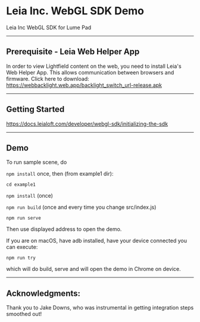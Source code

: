 # Leia Inc. WebGL SDK Demo

Leia Inc WebGL SDK for Lume Pad

---

## Prerequisite - Leia Web Helper App
In order to view Lightfield content on the web, you need to install Leia's Web Helper App. This allows communication between browsers and firmware.
Click here to download: https://webbacklight.web.app/backlight_switch_url-release.apk

---

## Getting Started
https://docs.leialoft.com/developer/webgl-sdk/initializing-the-sdk

---
## Demo

To run sample scene, do

`npm install` once, then (from example1 dir):

`cd example1`

`npm install` (once)

`npm run build` (once and every time you change src/index.js)

`npm run serve` 

Then use displayed address to open the demo.

If you are on macOS, have adb installed, have your device connected you can execute:

`npm run try`

which will do build, serve and will open the demo in Chrome on device.

---
## Acknowledgments:
Thank you to Jake Downs, who was instrumental in getting integration steps smoothed out!
